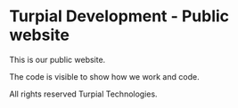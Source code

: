# Turpial Development - Public website
 This is our public website.

 The code is visible to show how we work and code.

 All rights reserved Turpial Technologies.

